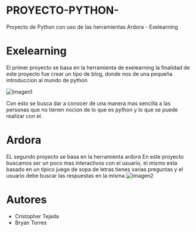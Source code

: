 # PROYECTO-PYTHON-
Proyecto de Python con uso de las herramientas Ardora - Exelearning
# Exelearning
El primer proyecto se basa en la herramienta de exelearning
la finalidad de este proyecto fue crear un tipo de blog, donde nos de una pequeña introduccion al mundo de python

![Imagen1](https://user-images.githubusercontent.com/100542975/156098126-53a3b7d1-f63c-4542-8af5-37dd613afd0e.png)


Con esto se busca dar a conocer de una manera mas sencilla a las personas que no tienen nocion de lo que es python y lo que se puede realizar con el.
# Ardora
EL segundo proyecto se basa en la herramienta ardora
En este proyecto buscamos ser un poco mas interactivos con el usuario, el mismo esta basado en un tipico juego de sopa de letras 
tienes varias preguntas y el usuario debe buscar las respuestas en la misma
![Imagen2](https://user-images.githubusercontent.com/100542975/156097770-49d90d37-17e2-487d-aef4-0aeb485041c0.png)
# Autores
- Cristopher Tejada
- Bryan Torres
